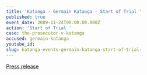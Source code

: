 ```yaml
---
title: 'Katanga - Germain Katanga - Start of Trial '
published: true
event_date: 2009-11-24T00:00:00.000Z
action: 'Start of Trial '
case: the-prosecutor-v-katanga
accused: germain-katanga
youtube_id:
slug: katanga-events-germain-katanga-start-of-trial-
---
```



[Press release](https://www.icc-cpi.int/pages/item.aspx?name=PR477)